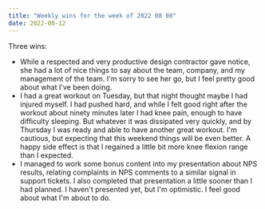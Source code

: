 ```yaml
---
title: "Weekly wins for the week of 2022 08 08"
date: 2022-08-12
---
```


Three wins:

- While a respected and very productive design contractor gave notice, she had a lot of nice things to say about the team, company, and my management of the team. I'm sorry to see her go, but I feel pretty good about what I've been doing.
- I had a great workout on Tuesday, but that night thought maybe I had injured myself. I had pushed hard, and while I felt good right after the workout about ninety minutes later I had knee pain, enough to have difficulty sleeping. But whatever it was dissipated very quickly, and by Thursday I was ready and able to have another great workout. I'm cautious, but expecting that this weekend things will be even better. A happy side effect is that I regained a little bit more knee flexion range than I expected.
- I managed to work some bonus content into my presentation about NPS results, relating complaints in NPS comments to a similar signal in support tickets. I also completed that presentation a little sooner than I had planned. I haven't presented yet, but I'm optimistic. I feel good about what I'm about to do.
